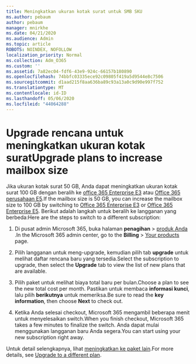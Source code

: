 ```yaml
---
title: Meningkatkan ukuran kotak surat untuk SMB SKU
ms.author: pebaum
author: pebaum
manager: mnirkhe
ms.date: 04/21/2020
ms.audience: Admin
ms.topic: article
ROBOTS: NOINDEX, NOFOLLOW
localization_priority: Normal
ms.collection: Adm_O365
ms.custom: ''
ms.assetid: 7a82ec04-fdf6-43e9-924c-66157b180890
ms.openlocfilehash: 74bbfc03335ece92c09805f419a5d9544e8c7506
ms.sourcegitcommit: d1aad215f8aa636ba89c93a13a0c9d90e997f752
ms.translationtype: MT
ms.contentlocale: id-ID
ms.lasthandoff: 05/06/2020
ms.locfileid: "44064288"
---
```

# <a name="upgrade-plans-to-increase-mailbox-size"></a><span data-ttu-id="6c2d4-102">Upgrade rencana untuk meningkatkan ukuran kotak surat</span><span class="sxs-lookup"><span data-stu-id="6c2d4-102">Upgrade plans to increase mailbox size</span></span>

<span data-ttu-id="6c2d4-103">Jika ukuran kotak surat 50 GB, Anda dapat meningkatkan ukuran kotak surat 100 GB dengan beralih ke [office 365 Enterprise E3](https://products.office.com/business/office-365-enterprise-e3-business-software) atau [Office 365 perusahaan E5](https://products.office.com/business/office-365-enterprise-e5-business-software).</span><span class="sxs-lookup"><span data-stu-id="6c2d4-103">If the mailbox size is 50 GB, you can increase the mailbox size to 100 GB by switching to [Office 365 Enterprise E3](https://products.office.com/business/office-365-enterprise-e3-business-software) or [Office 365 Enterprise E5](https://products.office.com/business/office-365-enterprise-e5-business-software).</span></span> <span data-ttu-id="6c2d4-104">Berikut adalah langkah untuk beralih ke langganan yang berbeda:</span><span class="sxs-lookup"><span data-stu-id="6c2d4-104">Here are the steps to switch to a different subscription:</span></span>
  
1. <span data-ttu-id="6c2d4-105">Di pusat admin Microsoft 365, buka halaman **penagihan** > [produk Anda](https://go.microsoft.com/fwlink/p/?linkid=842054) .</span><span class="sxs-lookup"><span data-stu-id="6c2d4-105">In the Microsoft 365 admin center, go to the **Billing** > [Your products](https://go.microsoft.com/fwlink/p/?linkid=842054) page.</span></span>

2. <span data-ttu-id="6c2d4-106">Pilih langganan untuk meng-upgrade, kemudian pilih tab **upgrade** untuk melihat daftar rencana baru yang tersedia.</span><span class="sxs-lookup"><span data-stu-id="6c2d4-106">Select the subscription to upgrade, then select the **Upgrade** tab to view the list of new plans that are available.</span></span>

3. <span data-ttu-id="6c2d4-107">Pilih paket untuk melihat biaya total baru per bulan.</span><span class="sxs-lookup"><span data-stu-id="6c2d4-107">Choose a plan to see the new total cost per month.</span></span> <span data-ttu-id="6c2d4-108">Pastikan untuk membaca **informasi kunci**, lalu pilih **berikutnya** untuk memeriksa.</span><span class="sxs-lookup"><span data-stu-id="6c2d4-108">Be sure to read the **key information**, then choose **Next** to check out.</span></span>

4. <span data-ttu-id="6c2d4-109">Ketika Anda selesai checkout, Microsoft 365 mengambil beberapa menit untuk menyelesaikan switch.</span><span class="sxs-lookup"><span data-stu-id="6c2d4-109">When you finish checkout, Microsoft 365 takes a few minutes to finalize the switch.</span></span> <span data-ttu-id="6c2d4-110">Anda dapat mulai menggunakan langganan baru Anda segera.</span><span class="sxs-lookup"><span data-stu-id="6c2d4-110">You can start using your new subscription right away.</span></span>

<span data-ttu-id="6c2d4-111">Untuk detail selengkapnya, lihat [meningkatkan ke paket lain](https://docs.microsoft.com/microsoft-365/commerce/subscriptions/upgrade-to-different-plan).</span><span class="sxs-lookup"><span data-stu-id="6c2d4-111">For more details, see [Upgrade to a different plan](https://docs.microsoft.com/microsoft-365/commerce/subscriptions/upgrade-to-different-plan).</span></span>